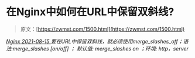 <!--yml
category: 未分类
date: 0001-01-01 00:00:00
-->

# 在Nginx中如何在URL中保留双斜线?

> 原文：[https://zwmst.com/1500.html](https://zwmst.com/1500.html)

   [ *Nginx* ](https://zwmst.com/nginx)*[ <time datetime="2021-08-15T11:44:14+08:00"> 2021-08-15 </time> ](https://zwmst.com/1500.html)  要在URL中保留双斜线，就必须使用merge_slashes_off；语法:merge_slashes [on/off] ； 默认值: merge_slashes on ；环境: http，server*